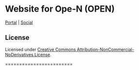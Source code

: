 Website for Ope-N (OPEN)
========================

[Portal][web] | [Social][social]

[web]: http://opnd.tk
[social]: http://www.facebook.com/OpeN.dzine

License
-------
Licensed under [Creative Commons Attribution-NonCommercial-NoDerivatives License][lic].

[lic]: http://creativecommons.org/licenses/by-nc-nd/4.0/


========================
